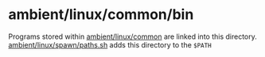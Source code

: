 # ambient/linux/common/bin

Programs stored within [ambient/linux/common](..) are linked into this directory.
[ambient/linux/spawn/paths.sh](../../spawn/paths.sh) adds this directory to the `$PATH`
